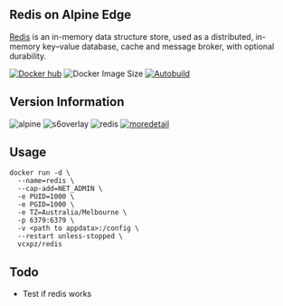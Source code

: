 ## Redis on Alpine Edge
[Redis](https://redis.io/) is an in-memory data structure store, used as a distributed, in-memory key–value database, cache and message broker, with optional durability.

[![Docker hub](https://img.shields.io/badge/docker%20hub-link-blue?style=for-the-badge&logo=docker)](https://hub.docker.com/repository/docker/vcxpz/redis) ![Docker Image Size](https://img.shields.io/docker/image-size/vcxpz/redis?style=for-the-badge&logo=docker) [![Autobuild](https://img.shields.io/badge/auto%20build-disabled-grey?style=for-the-badge&logo=docker?color=d1aa67)](https://github.com/hydazz/docker-redis/actions?query=workflow%3A%22Cron+Update+CI%22)

## Version Information
![alpine](https://img.shields.io/badge/alpine-edge-0D597F?style=for-the-badge&logo=alpine-linux) ![s6overlay](https://img.shields.io/badge/s6--overlay-2.1.0.2-blue?style=for-the-badge) ![redis](https://img.shields.io/badge/redis-6.0.9-DC382D?style=for-the-badge&logo=redis) [![moredetail](https://img.shields.io/badge/more-detail-blue?style=for-the-badge)](https://github.com/hydazz/docker-redis/blob/main/package_versions.txt)

## Usage
```
docker run -d \
  --name=redis \
  --cap-add=NET_ADMIN \
  -e PUID=1000 \
  -e PGID=1000 \
  -e TZ=Australia/Melbourne \
  -p 6379:6379 \
  -v <path to appdata>:/config \
  --restart unless-stopped \
  vcxpz/redis
```

## Todo
* Test if redis works
